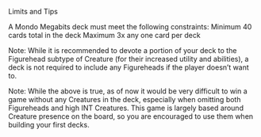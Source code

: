 Limits and Tips

A Mondo Megabits deck must meet the following constraints:
Minimum 40 cards total in the deck
Maximum 3x any one card per deck

Note: While it is recommended to devote a portion of your deck to the Figurehead subtype of Creature (for their increased utility and abilities), a deck is not required to include any Figureheads if the player doesn’t want to. 

Note: While the above is true, as of now it would be very difficult to win a game without any Creatures in the deck, especially when omitting both Figureheads and high INT Creatures. This game is largely based around Creature presence on the board, so you are encouraged to use them when building your first decks.